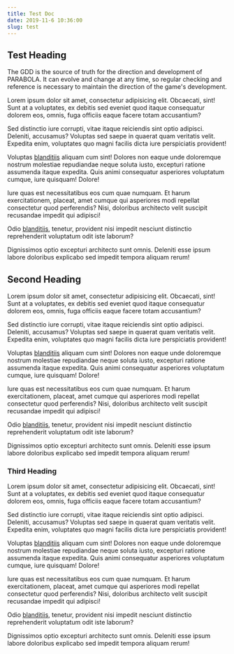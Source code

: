 ```yaml
---
title: Test Doc
date: 2019-11-6 10:36:00
slug: test
---
```


## Test Heading

The GDD is the source of truth for the direction and development of PARABOLA. It can evolve and change at any time, so regular checking and reference is necessary to maintain the direction of the game's development.

Lorem ipsum dolor sit amet, consectetur adipisicing elit. Obcaecati, sint! Sunt at a voluptates, ex debitis sed eveniet quod itaque consequatur dolorem eos, omnis, fuga officiis eaque facere totam accusantium?

Sed distinctio iure corrupti, vitae itaque reiciendis sint optio adipisci. Deleniti, accusamus? Voluptas sed saepe in quaerat quam veritatis velit. Expedita enim, voluptates quo magni facilis dicta iure perspiciatis provident!

Voluptas <a href="/">blanditiis</a> aliquam cum sint! Dolores non eaque unde doloremque nostrum molestiae repudiandae neque soluta iusto, excepturi ratione assumenda itaque expedita. Quis animi consequatur asperiores voluptatum cumque, iure quisquam! Dolore!

Iure quas est necessitatibus eos cum quae numquam. Et harum exercitationem, placeat, amet cumque qui asperiores modi repellat consectetur quod perferendis? Nisi, doloribus architecto velit suscipit recusandae impedit qui adipisci!

Odio <a href="/">blanditiis</a>, tenetur, provident nisi impedit nesciunt distinctio reprehenderit voluptatum odit iste laborum?

Dignissimos optio excepturi architecto sunt omnis. Deleniti esse ipsum labore doloribus explicabo sed impedit tempora aliquam rerum!

## Second Heading

Lorem ipsum dolor sit amet, consectetur adipisicing elit. Obcaecati, sint! Sunt at a voluptates, ex debitis sed eveniet quod itaque consequatur dolorem eos, omnis, fuga officiis eaque facere totam accusantium?

Sed distinctio iure corrupti, vitae itaque reiciendis sint optio adipisci. Deleniti, accusamus? Voluptas sed saepe in quaerat quam veritatis velit. Expedita enim, voluptates quo magni facilis dicta iure perspiciatis provident!

Voluptas <a href="/">blanditiis</a> aliquam cum sint! Dolores non eaque unde doloremque nostrum molestiae repudiandae neque soluta iusto, excepturi ratione assumenda itaque expedita. Quis animi consequatur asperiores voluptatum cumque, iure quisquam! Dolore!

Iure quas est necessitatibus eos cum quae numquam. Et harum exercitationem, placeat, amet cumque qui asperiores modi repellat consectetur quod perferendis? Nisi, doloribus architecto velit suscipit recusandae impedit qui adipisci!

Odio <a href="/">blanditiis</a>, tenetur, provident nisi impedit nesciunt distinctio reprehenderit voluptatum odit iste laborum?

Dignissimos optio excepturi architecto sunt omnis. Deleniti esse ipsum labore doloribus explicabo sed impedit tempora aliquam rerum!

### Third Heading

Lorem ipsum dolor sit amet, consectetur adipisicing elit. Obcaecati, sint! Sunt at a voluptates, ex debitis sed eveniet quod itaque consequatur dolorem eos, omnis, fuga officiis eaque facere totam accusantium?

Sed distinctio iure corrupti, vitae itaque reiciendis sint optio adipisci. Deleniti, accusamus? Voluptas sed saepe in quaerat quam veritatis velit. Expedita enim, voluptates quo magni facilis dicta iure perspiciatis provident!

Voluptas <a href="/">blanditiis</a> aliquam cum sint! Dolores non eaque unde doloremque nostrum molestiae repudiandae neque soluta iusto, excepturi ratione assumenda itaque expedita. Quis animi consequatur asperiores voluptatum cumque, iure quisquam! Dolore!

Iure quas est necessitatibus eos cum quae numquam. Et harum exercitationem, placeat, amet cumque qui asperiores modi repellat consectetur quod perferendis? Nisi, doloribus architecto velit suscipit recusandae impedit qui adipisci!

Odio <a href="/">blanditiis</a>, tenetur, provident nisi impedit nesciunt distinctio reprehenderit voluptatum odit iste laborum?

Dignissimos optio excepturi architecto sunt omnis. Deleniti esse ipsum labore doloribus explicabo sed impedit tempora aliquam rerum!
